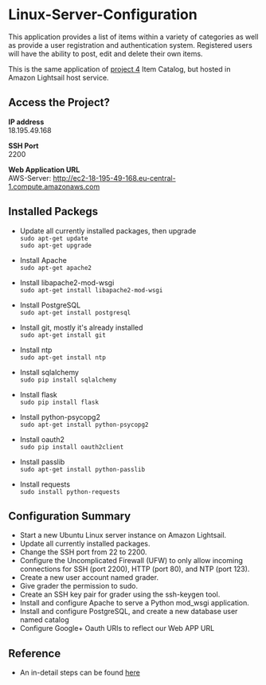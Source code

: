 # Linux-Server-Configuration

This application provides a list of items within a variety of categories as well as provide a user registration and authentication system. Registered users will have the ability to post, edit and delete their own items.

This is the same application of [project 4](https://github.com/H-Wardak/item-catalog) Item Catalog, but hosted in Amazon Lightsail host service.

## Access the Project?
**IP address**  
18.195.49.168  

**SSH Port**  
2200

**Web Application URL**  
AWS-Server: http://ec2-18-195-49-168.eu-central-1.compute.amazonaws.com

## Installed Packegs
- Update all currently installed packages, then upgrade  
``` sudo apt-get update ```  
``` sudo apt-get upgrade ```

- Install Apache  
``` sudo apt-get apache2 ```

- Install libapache2-mod-wsgi  
``` sudo apt-get install libapache2-mod-wsgi ```

- Install PostgreSQL  
``` sudo apt-get install postgresql ```

- Install git, mostly it's already installed  
``` sudo apt-get install git ```

- Install ntp  
``` sudo apt-get install ntp ```

- Install sqlalchemy  
``` sudo pip install sqlalchemy  ```

- Install flask  
``` sudo pip install flask  ```

- Install python-psycopg2  
``` sudo apt-get install python-psycopg2 ```

- Install oauth2  
``` sudo pip install oauth2client ```

- Install passlib  
``` sudo apt-get install python-passlib ```

- Install requests  
``` sudo install python-requests ```

## Configuration Summary
- Start a new Ubuntu Linux server instance on Amazon Lightsail.
- Update all currently installed packages.
- Change the SSH port from 22 to 2200. 
- Configure the Uncomplicated Firewall (UFW) to only allow incoming connections for SSH (port 2200), HTTP (port 80), and NTP (port 123).
- Create a new user account named grader.
- Give grader the permission to sudo.
- Create an SSH key pair for grader using the ssh-keygen tool.
- Install and configure Apache to serve a Python mod_wsgi application.
- Install and configure PostgreSQL, and create a new database user named catalog 
- Configure Google+ Oauth URIs to reflect our Web APP URL

## Reference
- An in-detail steps can be found [here](https://github.com/elnobun/Linux-Server-Configuration)




